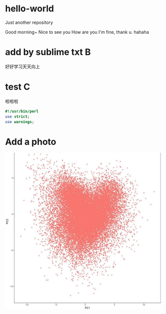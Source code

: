 # hello-world
Just another repository

Good morning~
Nice to see you
How are you
I'm fine, thank u. hahaha

# add by sublime txt B
好好学习天天向上

# test C
啦啦啦
```perl
#!/usr/bin/perl
use strict;
use warnings;
```
# Add a photo
![image](https://github.com/Cacti-Jiang/hello-world/blob/master/image/QQ%E5%9B%BE%E7%89%8720180912093509.jpg)
